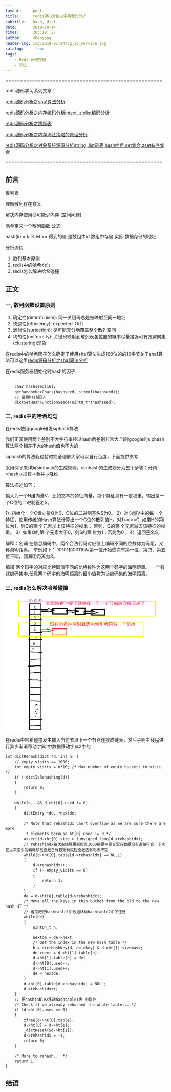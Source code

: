 ```yaml
---
layout:     post
title:      redis源码分析之字典源码分析
subtitle:   hash, dict
date:       2019-10-14
times:      20::19::27
author:     chensong
header-img: img/2019-01-24/bg_io_service.jpg
catalog: 	 true
tags:
    - Redis源码探秘
    - 算法
---
```


=====================================================

redis源码学习系列文章：

[redis源码分析之sha1算法分析](https://chensongpoixs.github.io/2019/10/01/redis%E6%BA%90%E7%A0%81%E5%88%86%E6%9E%90%E4%B9%8Bsha1%E7%AE%97%E6%B3%95%E5%88%86%E6%9E%90/)

[redis源码分析之内存编码分析intset, ziplist编码分析](https://chensongpoixs.github.io/2019/10/10/redis%E6%BA%90%E7%A0%81%E5%88%86%E6%9E%90%E4%B9%8B%E5%86%85%E5%AD%98%E7%BC%96%E7%A0%81%E5%88%86%E6%9E%90/)

[redis源码分析之跳跃表](https://chensongpoixs.github.io/2019/04/15/redis%E6%BA%90%E7%A0%81%E5%88%86%E6%9E%90%E4%B9%8B%E8%B7%B3%E8%B7%83%E8%A1%A8/)

[redis源码分析之内存淘汰策略的原理分析](https://chensongpoixs.github.io/2019/10/08/redis%E6%BA%90%E7%A0%81%E5%88%86%E6%9E%90%E4%B9%8B%E5%86%85%E5%AD%98%E6%B7%98%E6%B1%B0%E7%AD%96%E7%95%A5%E7%9A%84%E5%8E%9F%E7%90%86%E5%88%86%E6%9E%90/)

[redis源码分析之对象系统源码分析string, list链表,hash哈希,set集合,zset有序集合](https://chensongpoixs.github.io/2019/10/14/redis%E6%BA%90%E7%A0%81%E5%88%86%E6%9E%90%E4%B9%8B%E5%AF%B9%E8%B1%A1%E7%B3%BB%E7%BB%9F%E6%BA%90%E7%A0%81%E5%88%86%E6%9E%90/)

=====================================================

## 前言

散列表

理解散列存在意义

解决内存使用尽可能少内存 (空间问题)

简单定义一个散列函数 公式:

hash(k) = k % M == 得到的值 是数组中id 数组中存储 实际 数据存储的地址

分析流程

1. 散列基本原则
2. redis中的哈希均匀
3. redis怎么解决哈希碰撞


## 正文



### 一, 散列函数设置原则

1. 确定性(determinism): 同一关键码总是被映射至同一地址
2. 快速性(efficiency): expected-O(1)
3. 满射性(surjection): 尽可能充分地覆盖整个散列空间
4. 均匀性(uniformity): 关键码映射到散列表各位置的概率尽量接近可有效避聚集(clustering)现象

在redis中的哈希因子怎么确定了使用sha1算法生成160位的的16字节关于sha1算法可以这里[redis源码分析之sha1算法分析](https://chensongpoixs.github.io/2019/10/01/redis%E6%BA%90%E7%A0%81%E5%88%86%E6%9E%90%E4%B9%8Bsha1%E7%AE%97%E6%B3%95%E5%88%86%E6%9E%90/)

在redis服务器初始化时hash的因子

```

	char hashseed[16];
	getRandomHexChars(hashseed, sizeof(hashseed));
	// 设置hash因子
	dictSetHashFunctionSeed((uint8_t*)hashseed);
```


### 二, redis中的哈希均匀

在redis使用google研发siphash算法

我们正常使用两个差别不大字符串经过hash后差别非常大,当时google的siphash算法两个相差不大的hash值也不大的

siphash的算法我也暂时完全理解大家可以自行百度，下面提供参考

采用例子来详解simhash的生成规则。simhash的生成划分为五个步骤：分词->hash->加权->合并->降维
 
算法描述如下：

输入为一个N维向量V，比如文本的特征向量，每个特征具有一定权重。输出是一个C位的二进制签名S。

1）初始化一个C维向量Q为0，C位的二进制签名S为0。
2）对向量V中的每一个特征，使用传统的Hash算法计算出一个C位的散列值H。对1<=i<=C,
如果H的第i位为1，则Q的第i个元素加上该特征的权重；
否则，Q的第i个元素减去该特征的权重。
3）如果Q的第i个元素大于0，则S的第i位为1；否则为0；
4）返回签名S。

解释：名词
在信息编码中，两个合法代码对应位上编码不同的位数称为码距，又称海明距离。
举例如下：
10101和00110从第一位开始依次有第一位、第四、第五位不同，则海明距离为3。


编辑
两个码字的对应比特取值不同的比特数称为这两个码字的海明距离。
一个有效编码集中,任意两个码字的海明距离的最小值称为该编码集的海明距离。


### 三, redis怎么解决哈希碰撞



![](https://github.com/chensongpoixs/chensongpoixs.github.io/blob/master/img/2019-10-14/hashtable_rehash.png?raw=true)


在redis中哈希碰撞发生插入当前节点下一个节点连接成链表，然后子啊主线程进行异步渐渐移动字典1中数据移动字典2中的

```
int dictRehash(dict *d, int n) {
	// empty_visits == 1000;
    int empty_visits = n*10; /* Max number of empty buckets to visit. */
	if (!dictIsRehashing(d))
	{
		return 0;
	}

    while(n-- && d->ht[0].used != 0) 
	{
        dictEntry *de, *nextde;

        /* Note that rehashidx can't overflow as we are sure there are more
         * elements because ht[0].used != 0 */
        assert(d->ht[0].size > (unsigned long)d->rehashidx);
		// rehashindx每次主线程更新检查1000数据中是否没有数据没有直接符合，下次在上次索引后面继续检查是否有数据有就检查是否有哈希冲突
        while(d->ht[0].table[d->rehashidx] == NULL) 
		{
            d->rehashidx++;
			if (--empty_visits == 0)
			{
				return 1;
			}
        }
        de = d->ht[0].table[d->rehashidx];
        /* Move all the keys in this bucket from the old to the new hash HT */
		// 看见吧把hashtable1中数据移动hashtable2中了还是
        while(de) 
		{
            uint64_t h;

            nextde = de->next;
            /* Get the index in the new hash table */
            h = dictHashKey(d, de->key) & d->ht[1].sizemask;
            de->next = d->ht[1].table[h];
            d->ht[1].table[h] = de;
            d->ht[0].used--;
            d->ht[1].used++;
            de = nextde;
        }
        d->ht[0].table[d->rehashidx] = NULL;
        d->rehashidx++;
    }
	// 把hashtable2移动hashtable1表 的指针
    /* Check if we already rehashed the whole table... */
    if (d->ht[0].used == 0) 
	{
        zfree(d->ht[0].table);
        d->ht[0] = d->ht[1];
        _dictReset(&d->ht[1]);
        d->rehashidx = -1;
        return 0;
    }

    /* More to rehash... */
    return 1;
}
```


## 结语


